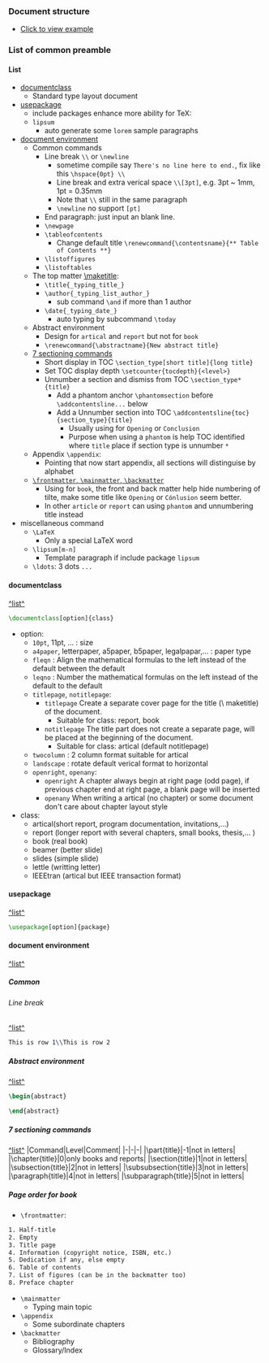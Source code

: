 ### Document structure
- [Click to view example](../../Code/_205_document_structure/main.tex)

### List of common preamble
#### List
- [documentclass](#documentclass)
    - Standard type layout document
- [usepackage](#usepackage)
    - include packages enhance more ability for TeX:
    - `lipsum`
        - auto generate some `lorem` sample paragraphs
- [document environment](#document-environment)
    - Common commands
        - Line break `\\` or `\newline`
            - sometime compile say `There's no line here to end.`, fix like this `\hspace{0pt} \\`
            - Line break and extra verical space `\\[3pt]`, e.g. 3pt ~ 1mm, 1pt = 0.35mm
            - Note that `\\` still in the same paragraph
            - `\newline` no support `[pt]`
        - End paragraph: just input an blank line. 
        - `\newpage`
        - `\tableofcontents`
            - Change default title  `\renewcommand{\contentsname}{** Table of Contents **}`
        - `\listoffigures`
        - `\listoftables`
    - The top matter [\maketitle]():
        - `\title{_typing_title_}`
        - `\author{_typing_list_author_}`
            - sub command `\and` if more than 1 author
        - `\date{_typing_date_}`
            - auto typing by subcommand `\today`
    - Abstract environment
        - Design for `artical` and `report` but not for `book`
        - `\renewcommand{\abstractname}{New abstract title}`
    - [7 sectioning commands](#7-sectioning-commands)
        - Short display in TOC `\section_type[short title]{long title}`
        - Set TOC display depth `\setcounter{tocdepth}{<level>}`
        - Unnumber a section and dismiss from TOC `\section_type*{title}`
            - Add a phantom anchor `\phantomsection` before `\addcontentsline...` below
            - Add a Unnumber section into TOC `\addcontentsline{toc}{section_type}{title}`
                - Usually using for `Opening` or `Conclusion`
                - Purpose when using a `phantom` is help TOC identified where `title` place if section type is unnumber `*`
    - Appendix `\appendix`:
        - Pointing that now start appendix, all sections will distinguise by alphabet
    - [`\frontmatter`, `\mainmatter`, `\backmatter`](#page-order-for-book)
        - Using for `book`, the front and back matter help hide numbering of tilte, make some title like `Opening` or `Cónlusion` seem better.
        - In other `article` or `report` can using `phantom` and unnumbering title instead
- miscellaneous command
    - `\LaTeX`
        - Only a special LaTeX word
    - `\lipsum[m-n]`
        - Template paragraph if include package `lipsum`
    - `\ldots`: 3 dots `...`

#### documentclass
[^list^](#list)
```latex
\documentclass[option]{class}
```
- option:
    - `10pt`, 11pt, ... : size
    - `a4paper`, letterpaper, a5paper, b5paper, legalpapar,... : paper type
    - `fleqn` : Align the mathematical formulas to the left instead of the default between the default
    - `leqno` : Number the mathematical formulas on the left instead of the default to the default
    - `titlepage`, `notitlepage`: 
        - `titlepage` Create a separate cover page for the title (\ maketitle) of the document.
            - Suitable for class: report, book
        - `notitlepage` The title part does not create a separate page, will be placed at the beginning of the document.
            - Suitable for class: artical (default notitlepage)
    - `twocolumn` : 2 column format suitable for artical
    - `landscape` : rotate default verical format to horizontal
    - `openright`, `openany`:
        - `openright` A chapter always begin at right page (odd page), if previous chapter end at right page, a blank page will be inserted
        - `openany` When writing a artical (no chapter) or some document don't care about chapter layout style 
- class:
    - artical(short report, program documentation, invitations,...)
    - report (longer report with several chapters, small books, thesis,... )
    - book   (real book)
    - beamer (better slide)
    - slides (simple slide)
    - lettle (writting letter)
    - IEEEtran (artical but IEEE transaction format)


#### usepackage
[^list^](#list)

```latex
\usepackage[option]{package}
```


#### document environment
[^list^](#list)


##### Common
###### Line break
[^list^](#list)
```latex
This is row 1\\This is row 2
```

##### Abstract environment
[^list^](#list)
```latex
\begin{abstract}

\end{abstract}
```


##### 7 sectioning commands
[^list^](#list)
|Command|Level|Comment|
|-|-|-|
|\part{title}|-1|not in letters|
|\chapter{title}|0|only books and reports|
|\section{title}|1|not in letters|
|\subsection{title}|2|not in letters|
|\subsubsection{title}|3|not in letters|
|\paragraph{title}|4|not in letters|
|\subparagraph{title}|5|not in letters|

##### Page order for book
- `\frontmatter`:
```txt
1. Half-title
2. Empty
3. Title page
4. Information (copyright notice, ISBN, etc.)
5. Dedication if any, else empty
6. Table of contents
7. List of figures (can be in the backmatter too)
8. Preface chapter
```
- `\mainmatter`
    - Typing main topic
- `\appendix`
    - Some subordinate chapters
- `\backmatter`
    - Bibliography
    - Glossary/Index